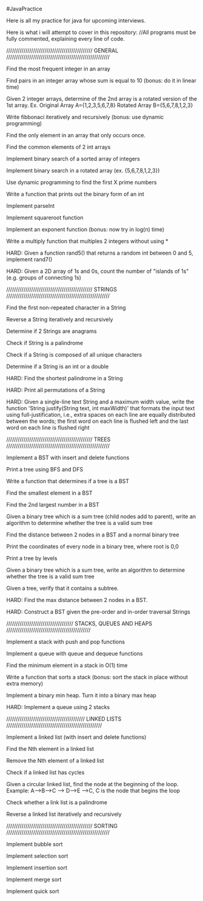 #JavaPractice

Here is all my practice for java for upcoming interviews.


Here is what i will attempt to cover in this repository:
//All programs must be fully commented, explaining every line of code.




/////////////////////////////////////////////  GENERAL  //////////////////////////////////////////////////////


Find the most frequent integer in an array

Find pairs in an integer array whose sum is equal to 10 (bonus: do it in linear time)

Given 2 integer arrays, determine of the 2nd array is a rotated version of the 1st array. Ex. Original Array A={1,2,3,5,6,7,8} Rotated Array B={5,6,7,8,1,2,3}

Write fibbonaci iteratively and recursively (bonus: use dynamic programming)

Find the only element in an array that only occurs once.

Find the common elements of 2 int arrays

Implement binary search of a sorted array of integers

Implement binary search in a rotated array (ex. {5,6,7,8,1,2,3})

Use dynamic programming to find the first X prime numbers

Write a function that prints out the binary form of an int

Implement parseInt

Implement squareroot function

Implement an exponent function (bonus: now try in log(n) time)

Write a multiply function that multiples 2 integers without using *

HARD: Given a function rand5() that returns a random int between 0 and 5, implement rand7()

HARD: Given a 2D array of 1s and 0s, count the number of "islands of 1s" (e.g. groups of connecting 1s)




/////////////////////////////////////////////  STRINGS  //////////////////////////////////////////////////////

Find the first non-repeated character in a String

Reverse a String iteratively and recursively

Determine if 2 Strings are anagrams

Check if String is a palindrome

Check if a String is composed of all unique characters

Determine if a String is an int or a double

HARD: Find the shortest palindrome in a String

HARD: Print all permutations of a String

HARD: Given a single-line text String and a maximum width value, write the function 'String justify(String text, int maxWidth)' that formats the input text using full-justification, i.e., extra spaces on each line are equally distributed between the words; the first word on each line is flushed left and the last word on each line is flushed right





/////////////////////////////////////////////  TREES  //////////////////////////////////////////////////////

Implement a BST with insert and delete functions

Print a tree using BFS and DFS

Write a function that determines if a tree is a BST

Find the smallest element in a BST

Find the 2nd largest number in a BST

Given a binary tree which is a sum tree (child nodes add to parent), write an algorithm to determine whether the tree is a valid sum tree

Find the distance between 2 nodes in a BST and a normal binary tree

Print the coordinates of every node in a binary tree, where root is 0,0

Print a tree by levels

Given a binary tree which is a sum tree, write an algorithm to determine whether the tree is a valid sum tree

Given a tree, verify that it contains a subtree.

HARD: Find the max distance between 2 nodes in a BST.

HARD: Construct a BST given the pre-order and in-order traversal Strings





///////////////////////////////////  STACKS, QUEUES AND HEAPS  ////////////////////////////////////////////

Implement a stack with push and pop functions

Implement a queue with queue and dequeue functions

Find the minimum element in a stack in O(1) time

Write a function that sorts a stack (bonus: sort the stack in place without extra memory)

Implement a binary min heap. Turn it into a binary max heap

HARD: Implement a queue using 2 stacks





/////////////////////////////////////////  LINKED LISTS  //////////////////////////////////////////////////

Implement a linked list (with insert and delete functions)

Find the Nth element in a linked list

Remove the Nth element of a linked list

Check if a linked list has cycles

Given a circular linked list, find the node at the beginning of the loop. Example: A-->B-->C --> D-->E -->C, C is the node that begins the loop

Check whether a link list is a palindrome

Reverse a linked list iteratively and recursively





/////////////////////////////////////////////  SORTING  //////////////////////////////////////////////////////

Implement bubble sort

Implement selection sort

Implement insertion sort

Implement merge sort

Implement quick sort